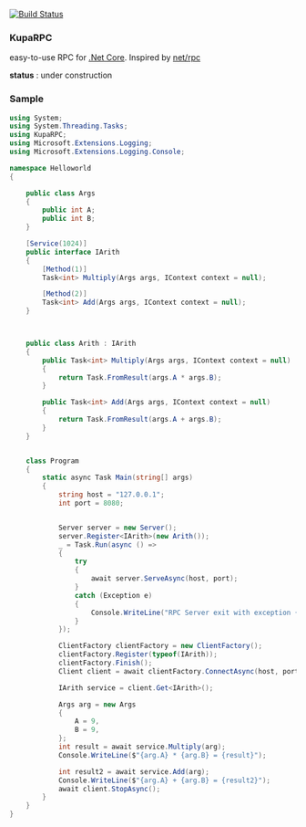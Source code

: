 [![Build Status](https://dev.azure.com/sillyousu/kuparpc/_apis/build/status/1?api-version=5.1-preview.1
)](https://dev.azure.com/sillyousu/kuparpc/_apis/build/status/1?api-version=5.1-preview.1
)


### KupaRPC
easy-to-use RPC for [.Net Core](http://github.com/dotnet/). Inspired by  [net/rpc](https://golang.org/pkg/net/rpc/)

**status** : under construction

### Sample
```csharp
using System;
using System.Threading.Tasks;
using KupaRPC;
using Microsoft.Extensions.Logging;
using Microsoft.Extensions.Logging.Console;

namespace Helloworld
{

    public class Args
    {
        public int A;
        public int B;
    }

    [Service(1024)]
    public interface IArith
    {
        [Method(1)]
        Task<int> Multiply(Args args, IContext context = null);

        [Method(2)]
        Task<int> Add(Args args, IContext context = null);
    }



    public class Arith : IArith
    {
        public Task<int> Multiply(Args args, IContext context = null)
        {
            return Task.FromResult(args.A * args.B);
        }

        public Task<int> Add(Args args, IContext context = null)
        {
            return Task.FromResult(args.A + args.B);
        }
    }


    class Program
    {
        static async Task Main(string[] args)
        {
            string host = "127.0.0.1";
            int port = 8080;


            Server server = new Server();
            server.Register<IArith>(new Arith());
            _ = Task.Run(async () =>
            {
                try
                {
                    await server.ServeAsync(host, port);
                }
                catch (Exception e)
                {
                    Console.WriteLine("RPC Server exit with exception {0}", e.ToString());
                }
            });

            ClientFactory clientFactory = new ClientFactory();
            clientFactory.Register(typeof(IArith));
            clientFactory.Finish();
            Client client = await clientFactory.ConnectAsync(host, port);

            IArith service = client.Get<IArith>();

            Args arg = new Args
            {
                A = 9,
                B = 9,
            };
            int result = await service.Multiply(arg);
            Console.WriteLine($"{arg.A} * {arg.B} = {result}");

            int result2 = await service.Add(arg);
            Console.WriteLine($"{arg.A} + {arg.B} = {result2}");
            await client.StopAsync();
        }
    }
}
```
